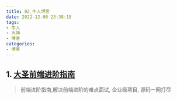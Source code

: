 ```yaml
---
title: 02_牛人博客
date: 2022-12-06 23:38:18
tags:
- 牛人
- 大神
- 博客
categories:
- 博客
---
```


## 1. [大圣前端进阶指南](https://shengxinjing.cn/)
>前端进阶指南,解决前端进阶的难点面试, 企业级项目, 源码一网打尽


